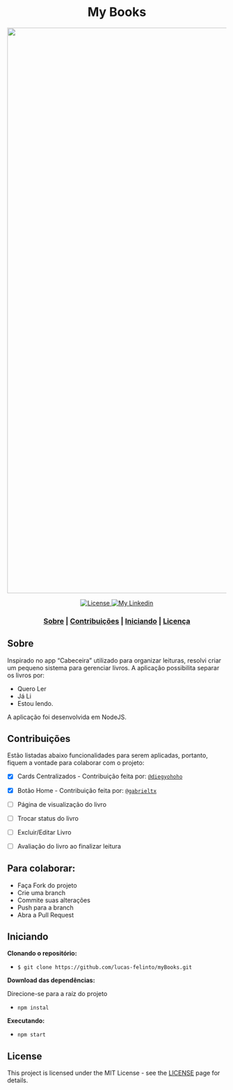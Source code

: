 <h1 align="center">
     My Books
 </h1>

<img src="https://user-images.githubusercontent.com/62717182/81358624-70892700-90ad-11ea-91ce-744718973872.gif" width="1300">
<p align="center">
  <a href="LICENSE" >
    <img alt="License" src="https://img.shields.io/badge/license-MIT-%23F8952D">
  </a>
  
  <a href="https://www.linkedin.com/in/lucas-felinto/" >
    <img alt="My Linkedin" src="https://img.shields.io/badge/lucasfelinto-%230077B5?style=social&logo=linkedin">
  </a>
</p>

<h3 align="center">
 <a href="#sobre">Sobre</a> | <a href="#contribuções">Contribuições</a> | <a href="#iniciando">Iniciando</a> | <a href="#license">Licença</a> 
</h3>

## Sobre
Inspirado no app “Cabeceira” utilizado para organizar leituras, resolvi criar um pequeno sistema para gerenciar livros. A aplicação possibilita separar os livros por: 
- Quero Ler
- Já Li
- Estou lendo.

A aplicação foi desenvolvida em NodeJS.

## Contribuições

Estão listadas abaixo funcionalidades para serem aplicadas, portanto, fiquem a vontade para colaborar com o projeto:

- [X] Cards Centralizados - Contribuição feita por: <a href="https://github.com/diegyohoho">``@diegyohoho``</a>
- [X] Botão Home - Contribuição feita por: <a href="https://github.com/gabrieltx">``@gabrieltx``</a>
- [ ] Página de visualização do livro 
- [ ] Trocar status do livro 
- [ ] Excluir/Editar Livro
- [ ] Avaliação do livro ao finalizar leitura


<h2> Para colaborar: </h2>

* Faça Fork do projeto
* Crie uma branch
* Commite suas alterações
* Push para a branch
* Abra a Pull Request

## Iniciando

<b>Clonando o repositório:</b>
- ```$ git clone https://github.com/lucas-felinto/myBooks.git```

<b>Download das dependências:</b>
<p>Direcione-se para a raíz do projeto</p>

- ```npm instal```

<b>Executando:</b>
- `npm start`


## License

This project is licensed under the MIT License - see the [LICENSE](https://opensource.org/licenses/MIT) page for details.

